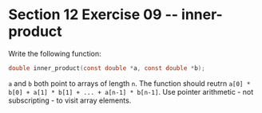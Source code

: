 # Section 12 Exercise 09 -- inner-product

Write the following function:

```c 
double inner_product(const double *a, const double *b);
```

`a` and `b` both point to arrays of length `n`. The function should reutrn `a[0] * b[0] + a[1] * b[1] + ... + a[n-1] * b[n-1]`. Use pointer arithmetic - not subscripting - to visit array elements.

